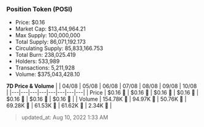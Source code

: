 
  ### Position Token (POSI)
  - Price: $0.16
  - Market Cap: $13,414,964.21
  - Max Supply: 100,000,000
  - Total Supply: 86,071,192.173
  - Circulating Supply: 85,833,166.753
  - Total Burn: 238,025.419
  - Holders: 533,989
  - Transactions: 5,211,928
  - Volume: $375,043,428.10

  **7D Price & Volume**
  | | 04&#x2F;08 | 05&#x2F;08 | 06&#x2F;08 | 07&#x2F;08 | 08&#x2F;08 | 09&#x2F;08 | 10&#x2F;08 |
  |---|---|---|---|---|---|---|---|
  | Price | $0.16 🔻 | $0.16 🚀 | $0.16 🔻 | $0.16 🔻 | $0.16 🚀 | $0.16 🔻 | $0.16 🔻 |
  | Volume | 154.78K 🔻 | 94.97K 🔻 | 50.76K 🔻 | 69.28K 🚀 | 61.53K 🔻 | 61.62K 🚀 | 2.34K 🔻 |

  > updated_at: Aug 10, 2022 1:33 AM
